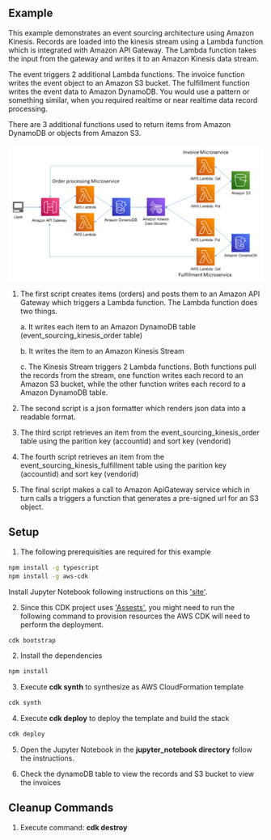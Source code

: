## Example
This example demonstrates an event sourcing architecture using Amazon Kinesis. Records are loaded into the kinesis stream using a Lambda function which is integrated with Amazon API Gateway. The Lambda function takes the input from the gateway and writes it to an Amazon Kinesis data stream. 

The event triggers 2 additional Lambda functions. The invoice function writes the event object to an Amazon S3 bucket. The fulfillment function writes the event data to Amazon DynamoDB. You would use a pattern or something similar, when you required realtime or near realtime data record processing.

There are 3 additional functions used to return items from Amazon DynamoDB or objects from Amazon S3.

![architecture](./images/architecture_2.png "Architecture")

1. The first script creates items (orders) and posts them to an Amazon API Gateway which triggers a Lambda function. The Lambda function does two things. 
   
    a. It writes each item to an Amazon DynamoDB table (event_sourcing_kinesis_order table)

    b. It writes the item to an Amazon Kinesis Stream

    c. The Kinesis Stream triggers 2 Lambda functions. Both functions pull the records from the stream, one function writes each record to an Amazon S3 bucket, while the other function writes each record to a Amazon DynamoDB table.

2. The second script is a json formatter which renders json data into a readable format.
   
3. The third script retrieves an item from the event_sourcing_kinesis_order table using the parition key (accountid) and sort key (vendorid)
   
4. The fourth script retrieves an item from the event_sourcing_kinesis_fulfillment table using the parition key (accountid) and sort key (vendorid)

5. The final script makes a call to Amazon ApiGateway service which in turn calls a triggers a function that generates a pre-signed url for an S3 object.
   
## Setup

1. The following prerequisities are required for this example
  
```bash
npm install -g typescript
npm install -g aws-cdk
```

Install Jupyter Notebook following instructions on this ['site'](https://jupyter.org/install).

2. Since this CDK project uses ['Assests'](https://docs.aws.amazon.com/cdk/latest/guide/assets.html), you might need to run the following command to provision resources the AWS CDK will need to perform the deployment.

```bash 
cdk bootstrap
```

2. Install the dependencies

```bash
npm install
```

3. Execute **cdk synth** to synthesize as AWS CloudFormation template

```bash
cdk synth
```

4. Execute **cdk deploy** to deploy the template and build the stack

```bash
cdk deploy
```
5. Open the Jupyter Notebook in the **jupyter_notebook directory** follow the instructions.

6. Check the dynamoDB table to view the records and S3 bucket to view the invoices

## Cleanup Commands
1. Execute command: **cdk destroy**